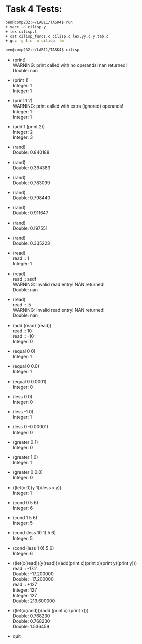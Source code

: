 # Task 4 Tests:

```bash
ben@comp232:~/LAB11/TASK4$ run
+ yacc -d cilisp.y
+ lex cilisp.l
+ cat cilisp_funcs.c cilisp.c lex.yy.c y.tab.c
+ gcc -g t.c -o cilisp -lm
```

```bash
ben@comp232:~/LAB11/TASK4$ cilisp
```

- (print)  
WARNING: print called with no operands! nan returned!  
Double: nan

- (print 1)    
Integer: 1    
Integer: 1

- (print 1 2)  
WARNING: print called with extra (ignored) operands!  
Integer: 1  
Integer: 1

- (add 1 (print 2))  
Integer: 2  
Integer: 3  

- (rand)  
Double: 0.840188

- (rand)  
Double: 0.394383

- (rand)  
Double: 0.783099

- (rand)  
Double: 0.798440

- (rand)  
Double: 0.911647

- (rand)  
Double: 0.197551

- (rand)  
Double: 0.335223

- (read)  
read :: 1  
Integer: 1

- (read)  
read :: asdf  
WARNING: Invalid read entry! NAN returned!  
Double: nan

- (read)  
read :: .5  
WARNING: Invalid read entry! NAN returned!  
Double: nan

- (add (read) (read))  
read :: 10  
read :: -10  
Integer: 0

- (equal 0 0)  
Integer: 1

- (equal 0 0.0)  
Integer: 1

- (equal 0 0.0001)  
Integer: 0

- (less 0 0)  
Integer: 0

- (less -1 0)  
Integer: 1

- (less 0 -0.00001)  
Integer: 0

- (greater 0 1)  
Integer: 0

- (greater 1 0)  
Integer: 1

- (greater 0 0.0)  
Integer: 0

- ((let(x 0)(y 1))(less x y))  
Integer: 1

- (cond 0 5 6)  
Integer: 6

- (cond 1 5 6)  
Integer: 5

- (cond (less 10 1) 5 6)  
Integer: 5

- (cond (less 1 0) 5 6)  
Integer: 6

- ((let(x(read))(y(read)))(add(print x)(print x)(print y)(print y)))  
read :: -17.2  
Double: -17.200000  
Double: -17.200000  
read :: +127  
Integer: 127  
Integer: 127  
Double: 219.600000

- ((let(x(rand)))(add (print x) (print x)))  
Double: 0.768230  
Double: 0.768230  
Double: 1.536459

- quit